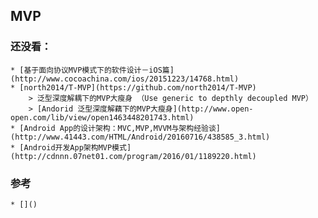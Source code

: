## MVP



###




### 还没看：
	* [基于面向协议MVP模式下的软件设计－iOS篇](http://www.cocoachina.com/ios/20151223/14768.html)
	* [north2014/T-MVP](https://github.com/north2014/T-MVP)
		> 泛型深度解耦下的MVP大瘦身 （Use generic to depthly decoupled MVP）
		> [Andorid 泛型深度解藕下的MVP大瘦身](http://www.open-open.com/lib/view/open1463448201743.html)
	* [Android App的设计架构：MVC,MVP,MVVM与架构经验谈](http://www.41443.com/HTML/Android/20160716/438585_3.html)
	* [Android开发App架构MVP模式](http://cdnnn.07net01.com/program/2016/01/1189220.html)


### 参考

	* []()